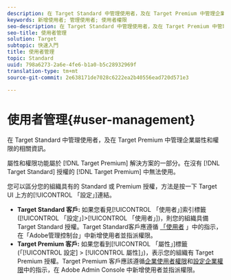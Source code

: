 ```yaml
---
description: 在 Target Standard 中管理使用者，及在 Target Premium 中管理企業屬性和權限的相關資訊。
keywords: 新增使用者; 管理使用者; 使用者權限
seo-description: 在 Target Standard 中管理使用者，及在 Target Premium 中管理企業屬性和權限的相關資訊。
seo-title: 使用者管理
solution: Target
subtopic: 快速入門
title: 使用者管理
topic: Standard
uuid: 798a6273-2a6e-4fe6-b1a0-b5c28932969f
translation-type: tm+mt
source-git-commit: 2e638171de7028c6222ea2b40556ead720d571e3

---
```



# 使用者管理{#user-management}

在 Target Standard 中管理使用者，及在 Target Premium 中管理企業屬性和權限的相關資訊。

屬性和權限功能屬於 [!DNL Target Premium] 解決方案的一部分。在沒有 [!DNL Target Standard] 授權的 [!DNL Target Premium] 中無法使用。

您可以區分您的組織具有的 Standard 或 Premium 授權，方法是按一下 Target UI 上方的[!UICONTROL 「設定」]連結。

* **Target Standard 客戶:** 如果您看見[!UICONTROL 「使用者」]索引標籤 ([!UICONTROL 「設定」]&gt;[!UICONTROL 「使用者」])，則您的組織具備 Target Standard 授權。Target Standard客戶應遵循 [「使用者](/help/administrating-target/c-user-management/c-user-management/user-management.md) 」中的指示，在「Adobe管理控制台」中新增使用者並指派權限。
* **Target Premium 客戶:** 如果您看到[!UICONTROL 「屬性」]標籤 (「[!UICONTROL 設定] &gt; [!UICONTROL 屬性]」)，表示您的組織有 Target Premium 授權。Target Premium 客戶應該遵循[企業使用者權限](../../administrating-target/c-user-management/property-channel/property-channel.md#concept_E396B16FA2024ADBA27BC056138F9838)和[設定企業權限](../../administrating-target/c-user-management/property-channel/properties-overview.md#concept_22F2855DBF0D4754B9460F5D68749C71)中的指示，在 Adobe Admin Console 中新增使用者並指派權限。

